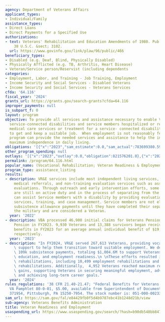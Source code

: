 ```yaml
---
agency: Department of Veterans Affairs
applicant_types:
- Individual/Family
assistance_types:
- Direct Loans
- Direct Payments for a Specified Use
authorizations:
- text: Veterans' Rehabilitation and Education Amendments of 1980. Pub. L. 96, 466.
    38 U.S.C. &sect; 3102.
  url: https://www.govinfo.gov/link/plaw/96/public/466
beneficiary_types:
- Disabled (e.g. Deaf, Blind, Physically Disabled)
- Physically Afflicted (e.g. TB, Arthritis, Heart Disease)
- Veteran/Service person/Reservist (including dependents
categories:
- Employment, Labor, and Training - Job Training, Employment
- Income Security and Social Services - Disabled Veterans
- Income Security and Social Services - Veterans Services
cfda: '64.116'
fiscal_year: '2024'
grants_url: https://grants.gov/search-grants?cfda=64.116
improper_payments: null
is_subpart_f: 0
layout: program
objective: To provide all services and assistance necessary to enable Veterans with
  service-connected disabilities and service members hospitalized or receiving outpatient
  medical care services or treatment for a service- connected disability pending discharge
  to get and keep a suitable job.  When employment is not reasonably feasible, the
  program can provide the needed services and assistance to help the individual achieve
  maximum independence in daily living.
obligations: '[{"x":"2023","sam_estimate":0.0,"sam_actual":783699380.5999999,"usa_spending_actual":821576201.0},{"x":"2024","sam_estimate":0.0,"sam_actual":1005242595.7900001,"usa_spending_actual":1056968117.0},{"x":"2025","sam_estimate":0.0,"sam_actual":1008576047.0,"usa_spending_actual":793114221.0}]'
other_program_spending: null
outlays: '[{"x":"2023","outlay":0.0,"obligation":821576201.0},{"x":"2024","outlay":0.0,"obligation":1056968117.0},{"x":"2025","outlay":0.0,"obligation":793114221.0}]'
permalink: /program/64.116.html
popular_name: (Vocational Rehabilitation; Veteran Readiness & Employment; VR&E)
program_type: assistance_listing
results:
- description: VR&E services include most independent living services, career counseling,
    medical referrals, and non-training evaluation services such as assistive technology
    evaluations. Through outreach and early intervention efforts, some VR&E participants
    are still on active duty and in the process of separating from the military. VR&E
    can assist Service members with a disability by providing evaluation, rehabilitation
    services, training, and case management. Service members are not eligible for
    subsistence allowance payments until they have completed their separation from
    the military and are considered a Veteran.
  year: '2022'
- description: VBA processed 46,900 initial claims for Veterans Pension and Survivors
    Pension in FY2023. 9,930 Veterans and 13,388 survivors began receiving pension
    benefits in FY2023 for an average annual individual benefit of $19,729 and $14,471,
    respectively.
  year: '2023'
- description: "In FY2024, VR&E served 267,613 Veterans, providing vocational rehabilitation\
    \ support to help them transition toward suitable employment. We delivered over\
    \ 109k subsistence payments, totaling $1,004.6M to support Veterans during training,\
    \ education, and employment readiness.\n \nThese efforts resulted in 12,319 Veteran\
    \ rehabilitations, including 10,499 employment rehabilitations and 1,599 educational\
    \ rehabilitations. Additionally,  4,952 Veterans reached maximum rehabilitation\
    \ gains, supporting Veterans in securing meaningful employment, advancing skills,\
    \ and achieving long-term career goals."
  year: '2024'
rules_regulations: '38 CFR 21.40-21.47; "Federal Benefits for Veterans and Dependents,"
  VA Pamphlet 80-0-01, $5.00, available from Superintendent of Documents, P.O. Box
  371954, Pittsburgh, PA 15250-7954. The stock number is: 051-000-00233-4.'
sam_url: https://sam.gov/fal/e84429fb0f5d4b9787ebc41b1248d21b/view
sub-agency: Veterans Benefits Administration
title: Veteran Readiness and Employment
usaspending_url: https://www.usaspending.gov/search/?hash=b90db540bb847aa1bce57f6b069835eb
---
```

